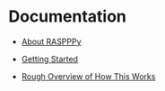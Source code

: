 # Documentation

- [About RASPPPy](./about.md)

- [Getting Started](./getting_started.md)

- [Rough Overview of How This Works](./structure.md)